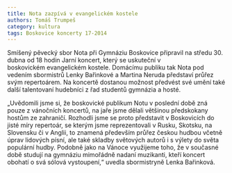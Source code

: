 ```yaml
---
title: Nota zazpívá v evangelickém kostele
authors: Tomáš Trumpeš
category: kultura
tags: Boskovice koncerty 17-2014
---
```


Smíšený pěvecký sbor Nota při Gymnáziu Boskovice připravil na středu 30. dubna od 18 hodin Jarní koncert, který se uskuteční v boskovickém evangelickém kostele. Domácímu publiku tak Nota pod vedením sbormistrů Lenky Bařinkové a Martina Neruda představí průřez svým repertoárem. Na koncertě dostanou možnost předvést své umění také další talentovaní hudebníci z řad studentů gymnázia a hosté.

„Uvědomili jsme si, že boskovické publikum Notu v poslední době zná pouze z vánočních koncertů, na jaře jsme dělali většinou předskokany hostům ze zahraničí. Rozhodli jsme se proto představit v Boskovicích do jisté míry repertoár, se kterým jsme reprezentovali v Rusku, Skotsku, na Slovensku či v Anglii, to znamená především průřez českou hudbou včetně úprav lidových písní, ale také skladby světových autorů i s výlety do světa populární hudby. Podobně jako na Vánoce využijeme toho, že v současné době studují na gymnáziu mimořádně nadaní muzikanti, kteří koncert obohatí o svá sólová vystoupení,“ uvedla sbormistryně Lenka Bařinková.